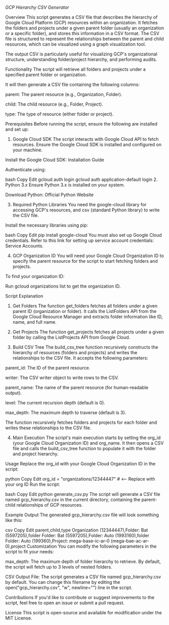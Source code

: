 *GCP Hierarchy CSV Generator*

Overview
This script generates a CSV file that describes the hierarchy of Google Cloud Platform (GCP) resources within an organization. It fetches the folders and projects under a given parent folder (usually an organization or a specific folder), and stores this information in a CSV format. The CSV file is structured to represent the relationships between the parent and child resources, which can be visualized using a graph visualization tool.

The output CSV is particularly useful for visualizing GCP's organizational structure, understanding folder/project hierarchy, and performing audits.

Functionality
The script will retrieve all folders and projects under a specified parent folder or organization.

It will then generate a CSV file containing the following columns:

parent: The parent resource (e.g., Organization, Folder).

child: The child resource (e.g., Folder, Project).

type: The type of resource (either folder or project).

Prerequisites
Before running the script, ensure the following are installed and set up:

1. Google Cloud SDK
The script interacts with Google Cloud API to fetch resources. Ensure the Google Cloud SDK is installed and configured on your machine.

Install the Google Cloud SDK: Installation Guide

Authenticate using:

bash
Copy
Edit
gcloud auth login
gcloud auth application-default login
2. Python 3.x
Ensure Python 3.x is installed on your system.

Download Python: Official Python Website

3. Required Python Libraries
You need the google-cloud library for accessing GCP's resources, and csv (standard Python library) to write the CSV file.

Install the necessary libraries using pip:

bash
Copy
Edit
pip install google-cloud
You must also set up Google Cloud credentials. Refer to this link for setting up service account credentials: Service Accounts.

4. GCP Organization ID
You will need your Google Cloud Organization ID to specify the parent resource for the script to start fetching folders and projects.

To find your organization ID:

Run gcloud organizations list to get the organization ID.

Script Explanation
1. Get Folders
The function get_folders fetches all folders under a given parent ID (organization or folder). It calls the ListFolders API from the Google Cloud Resource Manager and extracts folder information like ID, name, and full name.

2. Get Projects
The function get_projects fetches all projects under a given folder by calling the ListProjects API from Google Cloud.

3. Build CSV Tree
The build_csv_tree function recursively constructs the hierarchy of resources (folders and projects) and writes the relationships to the CSV file. It accepts the following parameters:

parent_id: The ID of the parent resource.

writer: The CSV writer object to write rows to the CSV.

parent_name: The name of the parent resource (for human-readable output).

level: The current recursion depth (default is 0).

max_depth: The maximum depth to traverse (default is 3).

The function recursively fetches folders and projects for each folder and writes these relationships to the CSV file.

4. Main Execution
The script's main execution starts by setting the org_id (your Google Cloud Organization ID) and org_name. It then opens a CSV file and calls the build_csv_tree function to populate it with the folder and project hierarchy.

Usage
Replace the org_id with your Google Cloud Organization ID in the script:

python
Copy
Edit
org_id = "organizations/12344447"  # <-- Replace with your org ID
Run the script:

bash
Copy
Edit
python generate_csv.py
The script will generate a CSV file named gcp_hierarchy.csv in the current directory, containing the parent-child relationships of GCP resources.

Example Output
The generated gcp_hierarchy.csv file will look something like this:

csv
Copy
Edit
parent,child,type
Organization (12344447),Folder: Bat (5597205),folder
Folder: Bat (5597205),Folder: Auto (1993160),folder
Folder: Auto (199360),Project: mega-base-ic-ar-0 (mega-bae-ac-ar-0),project
Customization
You can modify the following parameters in the script to fit your needs:

max_depth: The maximum depth of folder hierarchy to retrieve. By default, the script will fetch up to 3 levels of nested folders.

CSV Output File: The script generates a CSV file named gcp_hierarchy.csv by default. You can change this filename by editing the open("gcp_hierarchy.csv", "w", newline="") line in the script.

Contributions
If you'd like to contribute or suggest improvements to the script, feel free to open an issue or submit a pull request.

License
This script is open-source and available for modification under the MIT License.
